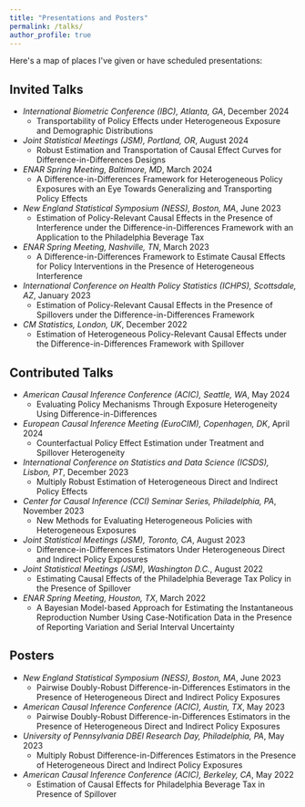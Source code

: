 ```yaml
---
title: "Presentations and Posters"
permalink: /talks/
author_profile: true
---
```



Here's a map of places I've given or have scheduled presentations:

## Invited Talks
- *International Biometric Conference (IBC), Atlanta, GA*, December 2024 
  - Transportability of Policy Effects under Heterogeneous Exposure and Demographic Distributions
- *Joint Statistical Meetings (JSM), Portland, OR*, August 2024 
  - Robust Estimation and Transportation of Causal Effect Curves for Difference-in-Differences Designs
- *ENAR Spring Meeting, Baltimore, MD*, March 2024 
  - A Difference-in-Differences Framework for Heterogeneous Policy Exposures with an Eye Towards Generalizing and Transporting Policy Effects
- *New England Statistical Symposium (NESS), Boston, MA*, June 2023 
  - Estimation of Policy-Relevant Causal Effects in the Presence of Interference under the Difference-in-Differences Framework with an Application to the Philadelphia Beverage Tax
- *ENAR Spring Meeting, Nashville, TN*, March 2023 
  - A Difference-in-Differences Framework to Estimate Causal Effects for Policy Interventions in the Presence of Heterogeneous Interference
- *International Conference on Health Policy Statistics (ICHPS), Scottsdale, AZ*, January 2023 
  - Estimation of Policy-Relevant Causal Effects in the Presence of Spillovers under the Difference-in-Differences Framework
- *CM Statistics, London, UK*, December 2022 
  - Estimation of Heterogeneous Policy-Relevant Causal Effects under the Difference-in-Differences Framework with Spillover 
    
## Contributed Talks
- *American Causal Inference Conference (ACIC), Seattle, WA*, May 2024 
  - Evaluating Policy Mechanisms Through Exposure Heterogeneity Using Difference-in-Differences
- *European Causal Inference Meeting (EuroCIM), Copenhagen, DK*, April 2024 
  - Counterfactual Policy Effect Estimation under Treatment and Spillover Heterogeneity
- *International Conference on Statistics and Data Science (ICSDS), Lisbon, PT*, December 2023
  - Multiply Robust Estimation of Heterogeneous Direct and Indirect Policy Effects
- *Center for Causal Inference (CCI) Seminar Series, Philadelphia, PA*, November 2023 
  - New Methods for Evaluating Heterogeneous Policies with Heterogeneous Exposures
- *Joint Statistical Meetings (JSM), Toronto, CA*, August 2023 
  - Difference-in-Differences Estimators Under Heterogeneous Direct and Indirect Policy Exposures
- *Joint Statistical Meetings (JSM), Washington D.C.*, August 2022
  - Estimating Causal Effects of the Philadelphia Beverage Tax Policy in the Presence of Spillover
- *ENAR Spring Meeting, Houston, TX*, March 2022
  - A Bayesian Model-based Approach for Estimating the Instantaneous Reproduction Number Using Case-Notification Data in the Presence of Reporting Variation and Serial Interval Uncertainty

## Posters
- *New England Statistical Symposium (NESS), Boston, MA*, June 2023
  - Pairwise Doubly-Robust Difference-in-Differences Estimators in the Presence of Heterogeneous Direct and Indirect Policy Exposures
- *American Causal Inference Conference (ACIC), Austin, TX*, May 2023
  - Pairwise Doubly-Robust Difference-in-Differences Estimators in the Presence of Heterogeneous Direct and Indirect Policy Exposures
- *University of Pennsylvania DBEI Research Day, Philadelphia, PA*, May 2023
  - Multiply Robust Difference-in-Differences Estimators in the Presence of Heterogeneous Direct and Indirect Policy Exposures
- *American Causal Inference Conference (ACIC), Berkeley, CA*, May 2022
  - Estimation of Causal Effects for Philadelphia Beverage Tax in Presence of Spillover
